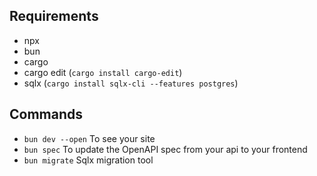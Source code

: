 
## Requirements

- npx
- bun
- cargo
- cargo edit (`cargo install cargo-edit`)
- sqlx (`cargo install sqlx-cli --features postgres`)

## Commands

- `bun dev --open` To see your site
- `bun spec` To update the OpenAPI spec from your api to your frontend
- `bun migrate` Sqlx migration tool

